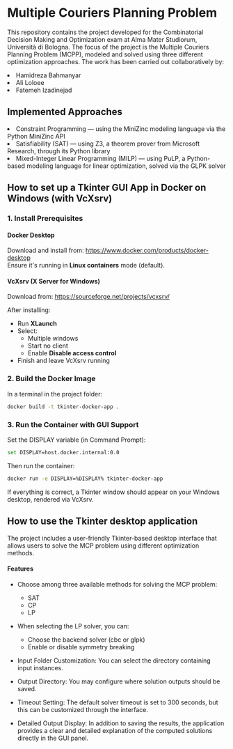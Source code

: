 # Multiple Couriers Planning Problem

This repository contains the project developed for the Combinatorial Decision Making and Optimization exam at Alma Mater Studiorum, Università di Bologna. The focus of the project is the Multiple Couriers Planning Problem (MCPP), modeled and solved using three different optimization approaches. The work has been carried out collaboratively by:

<li> Hamidreza Bahmanyar
<li> Ali Loloee
<li> Fatemeh Izadinejad

## Implemented Approaches

<li> Constraint Programming — using the MiniZinc modeling language via the Python MiniZinc API
<li> Satisfiability (SAT) — using Z3, a theorem prover from Microsoft Research, through its Python library
<li> Mixed-Integer Linear Programming (MILP) — using PuLP, a Python-based modeling language for linear optimization, solved via the GLPK solver

## How to set up a Tkinter GUI App in Docker on Windows (with VcXsrv)

### 1. Install Prerequisites

#### Docker Desktop

Download and install from: https://www.docker.com/products/docker-desktop  
Ensure it's running in **Linux containers** mode (default).

#### VcXsrv (X Server for Windows)

Download from: https://sourceforge.net/projects/vcxsrv/

After installing:

- Run **XLaunch**
- Select:
  - Multiple windows
  - Start no client
  - Enable **Disable access control**
- Finish and leave VcXsrv running

### 2. Build the Docker Image

In a terminal in the project folder:

```bash
docker build -t tkinter-docker-app .
```

### 3. Run the Container with GUI Support

Set the DISPLAY variable (in Command Prompt):

```bash
set DISPLAY=host.docker.internal:0.0
```

Then run the container:

```bash
docker run -e DISPLAY=%DISPLAY% tkinter-docker-app
```

If everything is correct, a Tkinter window should appear on your Windows desktop, rendered via VcXsrv.

## How to use the Tkinter desktop application

The project includes a user-friendly Tkinter-based desktop interface that allows users to solve the MCP problem using different optimization methods.

#### Features

- Choose among three available methods for solving the MCP problem:

  - SAT
  - CP
  - LP

- When selecting the LP solver, you can:

  - Choose the backend solver (cbc or glpk)
  - Enable or disable symmetry breaking

- Input Folder Customization:
  You can select the directory containing input instances.

- Output Directory:
  You may configure where solution outputs should be saved.

- Timeout Setting:
  The default solver timeout is set to 300 seconds, but this can be customized through the interface.

- Detailed Output Display:
  In addition to saving the results, the application provides a clear and detailed explanation of the computed solutions directly in the GUI panel.
